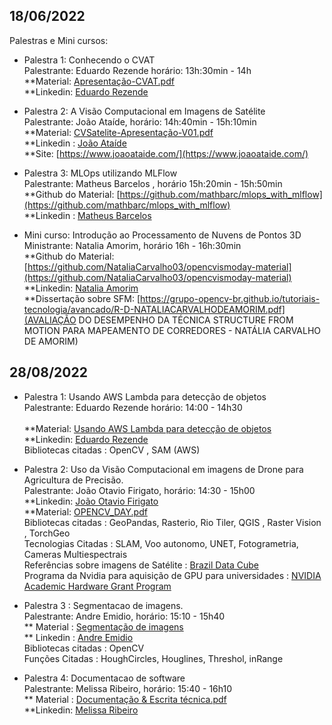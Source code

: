 

## 18/06/2022

Palestras e Mini cursos:

* Palestra 1: Conhecendo o CVAT <br> Palestrante: Eduardo Rezende horário: 13h:30min - 14h <br>
  **Material: [Apresentação-CVAT.pdf](Apresentação-CVAT.pdf)  <br>
  **Linkedin: [Eduardo Rezende](https://www.linkedin.com/in/eduardomachadorezende/)  <br>

* Palestra 2: A Visão Computacional em Imagens de Satélite <br> Palestrante: João Ataíde, horário: 14h:40min - 15h:10min <br>
   **Material: [CVSatelite-Apresentação-V01.pdf](CVSatelite-Apresentação-V01.pdf)  <br>
   **Linkedin : [João Ataíde](https://www.linkedin.com/in/joaoataidee/)  <br>
   **Site: [https://www.joaoataide.com/](https://www.joaoataide.com/)  <br>

* Palestra 3:  MLOps utilizando MLFlow <br> Palestrante: Matheus Barcelos , horário 15h:20min - 15h:50min<br>
  **Github do Material: [https://github.com/mathbarc/mlops_with_mlflow](https://github.com/mathbarc/mlops_with_mlflow)<br>
  **Linkedin : [Matheus Barcelos](https://www.linkedin.com/in/mathbarc/)<br>


* Mini curso: Introdução ao Processamento de Nuvens de Pontos 3D <br> Ministrante: Natalia Amorim, horário 16h - 16h:30min<br>
  **Github do Material: [https://github.com/NataliaCarvalho03/opencvismoday-material](https://github.com/NataliaCarvalho03/opencvismoday-material)<br>
  **Linkedin: [Natalia Amorim](https://www.linkedin.com/in/natalia-carvalho-02901798/)<br>
  **Dissertação sobre SFM: [https://grupo-opencv-br.github.io/tutoriais-tecnologia/avancado/R-D-NATALIACARVALHODEAMORIM.pdf](AVALIAÇÃO DO DESEMPENHO DA TÉCNICA STRUCTURE FROM MOTION PARA MAPEAMENTO DE CORREDORES - NATÁLIA CARVALHO DE AMORIM)<br>



## 28/08/2022

* Palestra 1: Usando AWS Lambda para detecção de objetos <br> Palestrante: Eduardo Rezende horário: 14:00  - 14h30 <br>      
  **Material: [Usando AWS Lambda para detecção de objetos](https://docs.google.com/presentation/d/115lA-Y_pWGA74HeUlAohR7O7K7LOC0XLa0xTVFI-4OE/edit?usp=sharing)<br>
  **Linkedin: [Eduardo Rezende](https://www.linkedin.com/in/eduardomachadorezende/)  <br>
  Bibliotecas citadas : OpenCV , SAM (AWS)

* Palestra 2: Uso da Visão Computacional em imagens de Drone para Agricultura de Precisão. <br> Palestrante: João Otavio Firigato, horário: 14:30  - 15h00 <br>
  **Linkedin: [João Otavio Firigato](https://www.linkedin.com/in/jo%C3%A3o-otavio-firigato-4876b3aa/) <br>
  **Material: [OPENCV_DAY.pdf](OPENCV_DAY.pdf) <br>
  Bibliotecas citadas : GeoPandas, Rasterio, Rio Tiler, QGIS , Raster Vision , TorchGeo <br>
  Tecnologias Citadas : SLAM, Voo autonomo, UNET, Fotogrametria, Cameras Multiespectrais <br>
  Referências sobre imagens de Satélite :  [Brazil Data Cube](http://brazildatacube.org/en/data-cube/) <br>
  Programa da Nvidia para aquisição de GPU para universidades :  [NVIDIA Academic Hardware Grant Program](https://mynvidia.force.com/HardwareGrant/s/Application) <br>
  
* Palestra 3 : Segmentacao de imagens.  <br> Palestrante: Andre Emidio, horário: 15:10  - 15h40 <br>
  ** Material : [Segmentação de imagens](https://docs.google.com/presentation/d/1FdN0Vci6j3bBwFRFyJjlJPAc6BvcOTYwqmcCBDWE5s0/edit?usp=sharing) <br>
  ** Linkedin : [Andre Emidio](https://www.linkedin.com/in/andre-emidio/) <br>
  Bibliotecas citadas : OpenCV <br>
  Funções Citadas :  HoughCircles, Houglines, Threshol, inRange <br>

* Palestra 4: Documentacao de software <br> Palestrante: Melissa Ribeiro, horário: 15:40  - 16h10 <br>
  ** Material : [Documentação & Escrita técnica.pdf](Documentacao_&_Escrita_tecnica.pdf)<br>
  **Linkedin: [Melissa Ribeiro](https://www.linkedin.com/in/melissarib/) <br>
  